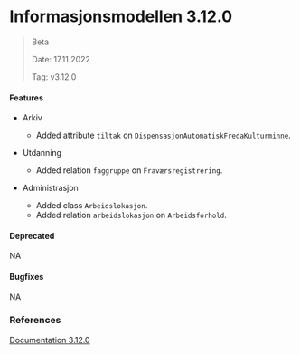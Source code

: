 # Informasjonsmodellen 3.12.0

> Beta
>
> Date: 17.11.2022
>
> Tag: v3.12.0

#### Features

* Arkiv
  * Added attribute `tiltak` on `DispensasjonAutomatiskFredaKulturminne`.


* Utdanning
  * Added relation `faggruppe` on `Fraværsregistrering`.


* Administrasjon
  * Added class `Arbeidslokasjon`.
  * Added relation `arbeidslokasjon` on `Arbeidsforhold`.



#### Deprecated

NA

#### Bugfixes

NA

### References

[Documentation 3.12.0](https://informasjonsmodell.felleskomponent.no/docs?v=v3.12.0)


